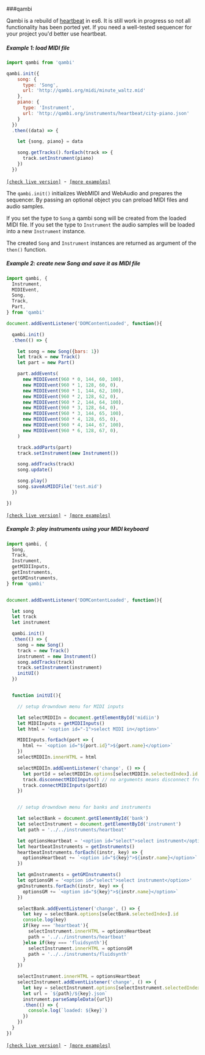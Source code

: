 ###qambi

Qambi is a rebuild of [heartbeat](https://abudaan.github.io/heartbeat) in es6. It is still work in progress so not all functionality has been ported yet. If you need a well-tested sequencer for your project you'd better use heartbeat.


##### Example 1: load MIDI file

``` javascript
import qambi from 'qambi'

qambi.init({
    song: {
      type: 'Song',
      url: 'http://qambi.org/midi/minute_waltz.mid'
    },
    piano: {
      type: 'Instrument',
      url: 'http://qambi.org/instruments/heartbeat/city-piano.json'
    }
  })
  .then((data) => {

    let {song, piano} = data

    song.getTracks().forEach(track => {
      track.setInstrument(piano)
    })
  })

```
[``[check live version]``](http://qambi.org/examples/example1) &nbsp;-&nbsp; [``[more examples]``](http://qambi.org/)

The `qambi.init()` initializes WebMIDI and WebAudio and prepares the sequencer. By passing an optional object you can preload MIDI files and audio samples.

If you set the type to `Song` a qambi song will be created from the loaded MIDI file. If you set the type to `Instrument` the audio samples will be loaded into a new `Instrument` instance.

The created `Song` and `Instrument` instances are returned as argument of the `then()` function.



##### Example 2: create new Song and save it as MIDI file

```javascript
import qambi, {
  Instrument,
  MIDIEvent,
  Song,
  Track,
  Part,
} from 'qambi'

document.addEventListener('DOMContentLoaded', function(){

  qambi.init()
  .then(() => {

    let song = new Song({bars: 1})
    let track = new Track()
    let part = new Part()

    part.addEvents(
      new MIDIEvent(960 * 0, 144, 60, 100),
      new MIDIEvent(960 * 1, 128, 60, 0),
      new MIDIEvent(960 * 1, 144, 62, 100),
      new MIDIEvent(960 * 2, 128, 62, 0),
      new MIDIEvent(960 * 2, 144, 64, 100),
      new MIDIEvent(960 * 3, 128, 64, 0),
      new MIDIEvent(960 * 3, 144, 65, 100),
      new MIDIEvent(960 * 4, 128, 65, 0),
      new MIDIEvent(960 * 4, 144, 67, 100),
      new MIDIEvent(960 * 6, 128, 67, 0),
    )

    track.addParts(part)
    track.setInstrument(new Instrument())

    song.addTracks(track)
    song.update()

    song.play()
    song.saveAsMIDIFile('test.mid')
  })

})
```
[``[check live version]``](http://qambi.org/examples/example2) &nbsp;-&nbsp; [``[more examples]``](http://qambi.org/)



##### Example 3: play instruments using your MIDI keyboard

```javascript
import qambi, {
  Song,
  Track,
  Instrument,
  getMIDIInputs,
  getInstruments,
  getGMInstruments,
} from 'qambi'


document.addEventListener('DOMContentLoaded', function(){

  let song
  let track
  let instrument

  qambi.init()
  .then(() => {
    song = new Song()
    track = new Track()
    instrument = new Instrument()
    song.addTracks(track)
    track.setInstrument(instrument)
    initUI()
  })


  function initUI(){

    // setup drowndown menu for MIDI inputs

    let selectMIDIIn = document.getElementById('midiin')
    let MIDIInputs = getMIDIInputs()
    let html = '<option id="-1">select MIDI in</option>'

    MIDIInputs.forEach(port => {
      html += `<option id="${port.id}">${port.name}</option>`
    })
    selectMIDIIn.innerHTML = html

    selectMIDIIn.addEventListener('change', () => {
      let portId = selectMIDIIn.options[selectMIDIIn.selectedIndex].id
      track.disconnectMIDIInputs() // no arguments means disconnect from all inputs
      track.connectMIDIInputs(portId)
    })


    // setup drowndown menu for banks and instruments

    let selectBank = document.getElementById('bank')
    let selectInstrument = document.getElementById('instrument')
    let path = '../../instruments/heartbeat'

    let optionsHeartbeat = '<option id="select">select instrument</option>'
    let heartbeatInstruments = getInstruments()
    heartbeatInstruments.forEach((instr, key) => {
      optionsHeartbeat += `<option id="${key}">${instr.name}</option>`
    })

    let gmInstruments = getGMInstruments()
    let optionsGM = '<option id="select">select instrument</option>'
    gmInstruments.forEach((instr, key) => {
      optionsGM += `<option id="${key}">${instr.name}</option>`
    })

    selectBank.addEventListener('change', () => {
      let key = selectBank.options[selectBank.selectedIndex].id
      console.log(key)
      if(key === 'heartbeat'){
        selectInstrument.innerHTML = optionsHeartbeat
        path = '../../instruments/heartbeat'
      }else if(key === 'fluidsynth'){
        selectInstrument.innerHTML = optionsGM
        path = '../../instruments/fluidsynth'
      }
    })

    selectInstrument.innerHTML = optionsHeartbeat
    selectInstrument.addEventListener('change', () => {
      let key = selectInstrument.options[selectInstrument.selectedIndex].id
      let url = `${path}/${key}.json`
      instrument.parseSampleData({url})
      .then(() => {
        console.log(`loaded: ${key}`)
      })
    })
  }
})

```
[``[check live version]``](http://qambi.org/examples/example3) &nbsp;-&nbsp; [``[more examples]``](http://qambi.org/)
